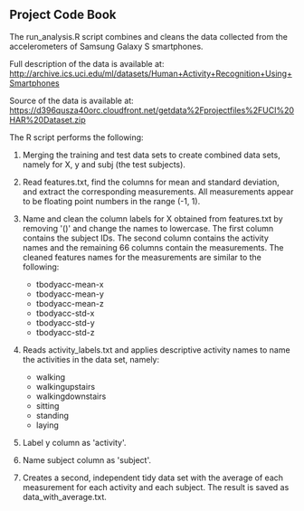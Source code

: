 ## Project Code Book

The run_analysis.R script combines and cleans the data collected from the accelerometers of Samsung Galaxy S smartphones.

Full description of the data is available at: http://archive.ics.uci.edu/ml/datasets/Human+Activity+Recognition+Using+Smartphones

Source of the data is available at: https://d396qusza40orc.cloudfront.net/getdata%2Fprojectfiles%2FUCI%20HAR%20Dataset.zip

The R script performs the following:

1. Merging the training and test data sets to create combined data sets, namely for X, y and subj (the test subjects).

2. Read features.txt, find the columns for mean and standard deviation, and extract the corresponding measurements. All measurements appear to be floating point numbers in the range (-1, 1).

3. Name and clean the column labels for X obtained from features.txt by removing '()' and change the names to lowercase. The first column contains the subject IDs. The second column contains the activity names and the remaining 66 columns contain the measurements. The cleaned features names for the measurements are similar to the following:
    * tbodyacc-mean-x 
    * tbodyacc-mean-y 
    * tbodyacc-mean-z 
    * tbodyacc-std-x 
    * tbodyacc-std-y 
    * tbodyacc-std-z

4. Reads activity_labels.txt and applies descriptive activity names to name the activities in the data set, namely:
    * walking
    * walkingupstairs
    * walkingdownstairs
    * sitting
    * standing
    * laying

5. Label y column as 'activity'.

6. Name subject column as 'subject'.

7. Creates a second, independent tidy data set with the average of each measurement for each activity and each subject. The result is saved as data_with_average.txt.
